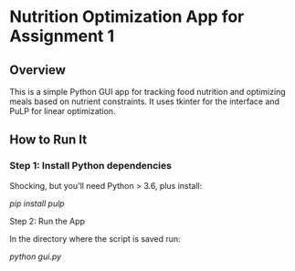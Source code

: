 # Nutrition Optimization App for Assignment 1

## Overview

This is a simple Python GUI app for tracking food nutrition and optimizing meals based on nutrient constraints. It uses tkinter for the interface and PuLP for linear optimization.

## How to Run It

### Step 1: Install Python dependencies

Shocking, but you'll need Python > 3.6, plus install:

_pip install pulp_

Step 2: Run the App

In the directory where the script is saved run:

_python gui.py_
